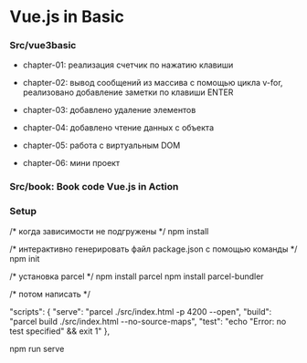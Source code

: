 # Vue.js in Basic

### Src/vue3basic

- chapter-01: реализация счетчик по нажатию клавиши

- chapter-02: вывод сообщений из массива с помощью цикла v-for, реализовано добавление заметки по клавиши ENTER

- chapter-03: добавлено удаление элементов

- chapter-04: добавлено чтение данных с объекта

- chapter-05: работа с виртуальным  DOM

- chapter-06: мини проект


### Src/book: Book code Vue.js in Action

### Setup

/* когда зависимости не подгружены */
npm install 


/* интерактивно генерировать файл package.json с помощью команды */
npm init

/* установка parcel */
npm install parcel
npm install parcel-bundler

/* потом написать */

"scripts": {
    "serve": "parcel ./src/index.html -p 4200 --open",
    "build": "parcel build ./src/index.html --no-source-maps",
    "test": "echo \"Error: no test specified\" && exit 1"
  },

 npm run serve
